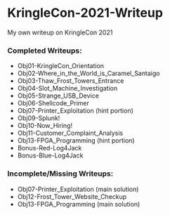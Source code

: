 # KringleCon-2021-Writeup

My own writeup on KringleCon 2021

### Completed Writeups:

- Obj01-KringleCon_Orientation
- Obj02-Where_in_the_World_is_Caramel_Santaigo
- Obj03-Thaw_Frost_Towers_Entrance
- Obj04-Slot_Machine_Investigation
- Obj05-Strange_USB_Device
- Obj06-Shellcode_Primer
- Obj07-Printer_Exploitation (hint portion)
- Obj09-Splunk!
- Obj10-Now_Hiring!
- Obj11-Customer_Complaint_Analysis
- Obj13-FPGA_Programming (hint portion)
- Bonus-Red-Log4Jack
- Bonus-Blue-Log4Jack

### Incomplete/Missing Writeups:

- Obj07-Printer_Exploitation (main solution)
- Obj12-Frost_Tower_Website_Checkup
- Obj13-FPGA_Programming (main solution)
